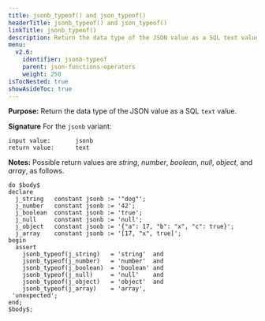 ```yaml
---
title: jsonb_typeof() and json_typeof()
headerTitle: jsonb_typeof() and json_typeof()
linkTitle: jsonb_typeof()
description: Return the data type of the JSON value as a SQL text value.
menu:
  v2.6:
    identifier: jsonb-typeof
    parent: json-functions-operators
    weight: 250
isTocNested: true
showAsideToc: true
---
```


**Purpose:** Return the data type of the JSON value as a SQL `text` value.

**Signature** For the `jsonb` variant:

```
input value:       jsonb
return value:      text
```

**Notes:** Possible return values are _string_, _number_, _boolean_, _null_,  _object_, and _array_, as follows.

```plpgsql
do $body$
declare
  j_string   constant jsonb := '"dog"';
  j_number   constant jsonb := '42';
  j_boolean  constant jsonb := 'true';
  j_null     constant jsonb := 'null';
  j_object   constant jsonb := '{"a": 17, "b": "x", "c": true}';
  j_array    constant jsonb := '[17, "x", true]';
begin
  assert
    jsonb_typeof(j_string)   = 'string'  and
    jsonb_typeof(j_number)   = 'number'  and
    jsonb_typeof(j_boolean)  = 'boolean' and
    jsonb_typeof(j_null)     = 'null'    and
    jsonb_typeof(j_object)   = 'object'  and
    jsonb_typeof(j_array)    = 'array',
 'unexpected';
end;
$body$;
```
